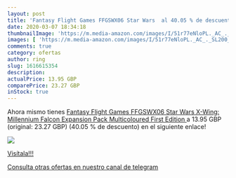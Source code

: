 ```yaml
---
layout: post
title: 'Fantasy Flight Games FFGSWX06 Star Wars  al 40.05 % de descuento'
date: 2020-03-07 18:34:18
thumbnailImage: 'https://m.media-amazon.com/images/I/51r77eNloPL._AC_._SL200_.jpg'
images: [ 'https://m.media-amazon.com/images/I/51r77eNloPL._AC_._SL200_.jpg' ]
comments: true
category: ofertas
author: ring
slug: 1616615354
description:
actualPrice: 13.95 GBP
comparePrice: 23.27 GBP
inStock: true
---
```


Ahora mismo tienes [Fantasy Flight Games FFGSWX06 Star Wars X-Wing: Millennium Falcon Expansion Pack  Multicoloured  First Edition ](https://www.amazon.co.uk/dp/1616615354/?tag=redken01-21) a 13.95 GBP (original: 23.27 GBP) (40.05 %  de descuento) en el siguiente enlace!

[![](https://m.media-amazon.com/images/I/51r77eNloPL._AC_._SL200_.jpg)](https://www.amazon.co.uk/dp/1616615354/?tag=redken01-21)

[Visítala!!!](https://www.amazon.co.uk/dp/1616615354/?tag=redken01-21)

[Consulta otras ofertas en nuestro canal de telegram](https://t.me/s/ofertas25)
